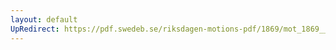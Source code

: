 ```yaml
---
layout: default
UpRedirect: https://pdf.swedeb.se/riksdagen-motions-pdf/1869/mot_1869__ak__00005/mot_1869__ak__00005_003.pdf
---
```

